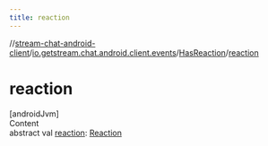 ```yaml
---
title: reaction
---
```

//[stream-chat-android-client](../../../index.md)/[io.getstream.chat.android.client.events](../index.md)/[HasReaction](index.md)/[reaction](reaction.md)



# reaction  
[androidJvm]  
Content  
abstract val [reaction](reaction.md): [Reaction](../../io.getstream.chat.android.client.models/Reaction/index.md)  



